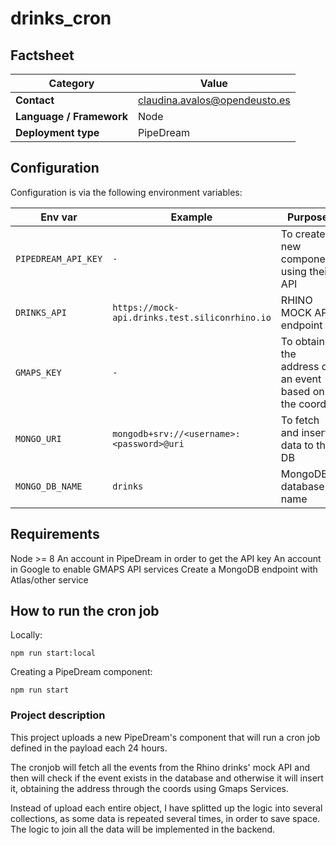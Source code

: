 # drinks_cron

## Factsheet

| **Category**              | **Value**                                 |
| ------------------------- | ---------------------------------------- |
| **Contact**               | claudina.avalos@opendeusto.es
| **Language / Framework**  | Node
| **Deployment type**       | PipeDream

## Configuration

Configuration is via the following environment variables:

| Env var      | Example      | Purpose                   |
| ------------ | ------------ | ------------------------- |
| `PIPEDREAM_API_KEY` | `-` | To create a new component using their API |
| `DRINKS_API` | `https://mock-api.drinks.test.siliconrhino.io` | RHINO MOCK API endpoint |
| `GMAPS_KEY` | `-` | To obtain the address of an event based on the coords
| `MONGO_URI` | `mongodb+srv://<username>:<password>@uri` | To fetch and insert data to the DB
| `MONGO_DB_NAME` | `drinks` | MongoDB database name


## Requirements
Node >= 8
An account in PipeDream in order to get the API key
An account in Google to enable GMAPS API services
Create a MongoDB endpoint with Atlas/other service

## How to run the cron job
Locally:
```
npm run start:local
```
Creating a PipeDream component:
```
npm run start
```

### Project description

This project uploads a new PipeDream's component that will run a cron job defined
in the payload each 24 hours.

The cronjob will fetch all the events from the Rhino drinks' mock API and then will check
if the event exists in the database and otherwise it will insert it, obtaining the 
address through the coords using Gmaps Services.

Instead of upload each entire object, I have splitted up the logic into several collections,
as some data is repeated several times, in order to save space. The logic to join all the data
will be implemented in the backend.
